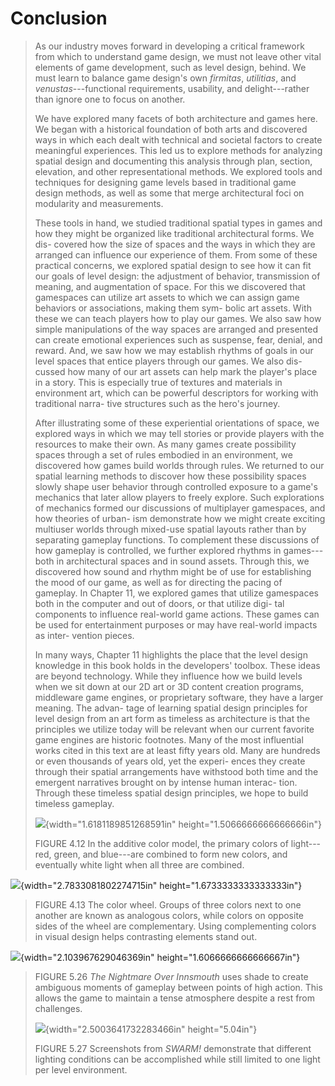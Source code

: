 # Conclusion

> As our industry moves forward in developing a critical framework from
> which to understand game design, we must not leave other vital
> elements of game development, such as level design, behind. We must
> learn to balance game design's own *firmitas*, *utilitias*, and
> *venustas*---functional requirements, usability, and delight---rather
> than ignore one to focus on another.
>
> We have explored many facets of both architecture and games here. We
>began with a historical foundation of both arts and discovered ways in
> which each dealt with technical and societal factors to create
> meaningful experiences. This led us to explore methods for analyzing
> spatial design and documenting this analysis through plan, section,
> elevation, and other representational methods. We explored tools and
> techniques for designing game levels based in traditional game design
> methods, as well as some that merge architectural foci on modularity
> and measurements.
> 
> These tools in hand, we studied traditional spatial types in games and
>how they might be organized like traditional architectural forms. We
> dis- covered how the size of spaces and the ways in which they are
> arranged can influence our experience of them. From some of these
> practical concerns, we explored spatial design to see how it can fit
> our goals of level design: the adjustment of behavior, transmission of
> meaning, and augmentation of space. For this we discovered that
> gamespaces can utilize art assets to which we can assign game
> behaviors or associations, making them sym- bolic art assets. With
> these we can teach players how to play our games. We also saw how
> simple manipulations of the way spaces are arranged and presented can
> create emotional experiences such as suspense, fear, denial, and
> reward. And, we saw how we may establish rhythms of goals in our level
> spaces that entice players through our games. We also dis- cussed how
> many of our art assets can help mark the player's place in a story.
> This is especially true of textures and materials in environment art, which can be powerful descriptors for working with traditional
> narra- tive structures such as the hero's journey.
> 
>After illustrating some of these experiential orientations of space,
> we explored ways in which we may tell stories or provide players with
>the resources to make their own. As many games create possibility
> spaces through a set of rules embodied in an environment, we
>discovered how games build worlds through rules. We returned to our
> spatial learning methods to discover how these possibility spaces
> slowly shape user behavior through controlled exposure to a game's
>mechanics that later allow players to freely explore. Such
> explorations of mechanics formed our discussions of multiplayer
> gamespaces, and how theories of urban- ism demonstrate how we might
> create exciting multiuser worlds through mixed-use spatial layouts
> rather than by separating gameplay functions. To complement these
> discussions of how gameplay is controlled, we further explored rhythms
> in games---both in architectural spaces and in sound assets. Through
> this, we discovered how sound and rhythm might be of use for
> establishing the mood of our game, as well as for directing the pacing
> of gameplay. In Chapter 11, we explored games that utilize gamespaces
> both in the computer and out of doors, or that utilize digi- tal
> components to influence real-world game actions. These games can be
> used for entertainment purposes or may have real-world impacts as
> inter- vention pieces.
> 
> In many ways, Chapter 11 highlights the place that the level design
> knowledge in this book holds in the developers' toolbox. These ideas
> are beyond technology. While they influence how we build levels when
> we sit down at our 2D art or 3D content creation programs, middleware
> game engines, or proprietary software, they have a larger meaning. The
> advan- tage of learning spatial design principles for level design
> from an art form as timeless as architecture is that the principles we
>utilize today will be relevant when our current favorite game engines
> are historic footnotes. Many of the most influential works cited in
> this text are at least fifty years old. Many are hundreds or even
> thousands of years old, yet the experi- ences they create through
> their spatial arrangements have withstood both time and the emergent
> narratives brought on by intense human interac- tion. Through these
> timeless spatial design principles, we hope to build timeless
> gameplay.
> 
> ![](./media/media/image391.jpeg){width="1.6181189851268591in"
> height="1.5066666666666666in"}
> 
> FIGURE 4.12 In the additive color model, the primary colors of
> light---red, green, and blue---are combined to form new colors, and
> eventually white light when all three are combined.

![](./media/media/image392.jpeg){width="2.7833081802274715in"
height="1.6733333333333333in"}

> FIGURE 4.13 The color wheel. Groups of three colors next to one
> another are known as analogous colors, while colors on opposite sides
> of the wheel are complementary. Using complementing colors in visual
> design helps contrasting elements stand out.

![](./media/media/image393.jpeg){width="2.103967629046369in"
height="1.6066666666666667in"}

> FIGURE 5.26 *The Nightmare Over Innsmouth* uses shade to create
> ambiguous moments of gameplay between points of high action. This
> allows the game to maintain a tense atmosphere despite a rest from
> challenges.
>
> ![](./media/media/image394.jpeg){width="2.5003641732283466in"
> height="5.04in"}
>
> FIGURE 5.27 Screenshots from *SWARM!* demonstrate that different
> lighting conditions can be accomplished while still limited to one
> light per level environment.
